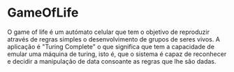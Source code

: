 # GameOfLife
O game of life é um autómato celular que tem o objetivo de reproduzir através de regras simples o desenvolvimento de grupos de seres vivos. A aplicação é "Turing Complete" o que significa que tem a capacidade de emular uma máquina de turing, isto é, que o sistema é capaz de reconhecer e decidir a manipulação de data consoante as regras que lhe são dadas.
